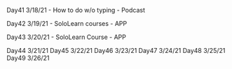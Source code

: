 Day41
3/18/21 - How to do w/o typing - Podcast

Day42
3/19/21 - SoloLearn courses - APP

Day43
3/20/21 - SoloLearn Course  - APP

Day44
3/21/21
Day45
3/22/21
Day46
3/23/21
Day47
3/24/21
Day48
3/25/21
Day49
3/26/21
